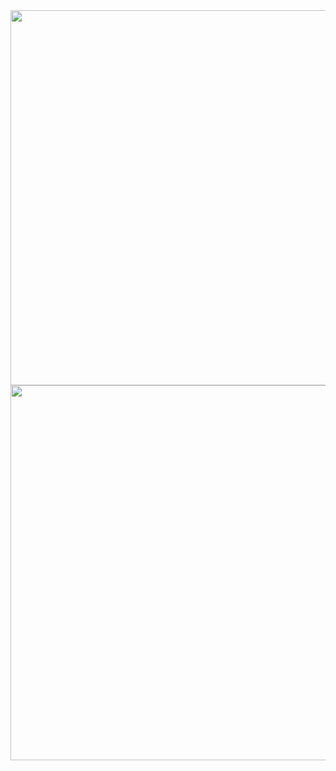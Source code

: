 <div align="center">
    <img
      src="https://github-readme-stats-ruby-one.vercel.app/api?username=anactualfox&count_private=true&show_icons=true"
      width="600"
      >
    <img
      src="https://github-readme-stats-ruby-one.vercel.app/api/top-langs/?username=anactualfox&layout=compact&langs_count=8"
      width="600"
      >
</div>
